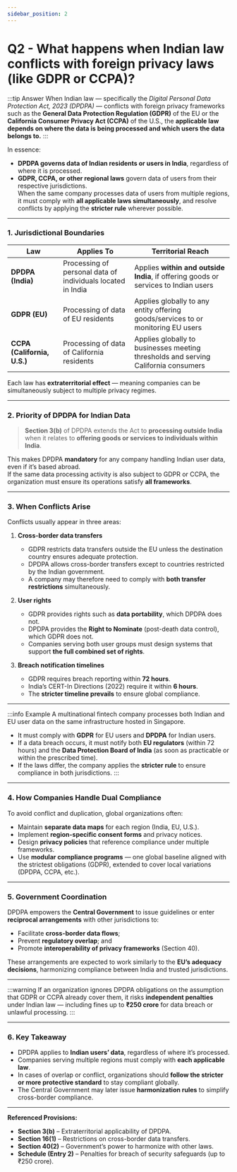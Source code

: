 ```yaml
---
sidebar_position: 2
---
```


# Q2 - What happens when Indian law conflicts with foreign privacy laws (like GDPR or CCPA)?

:::tip Answer
When Indian law — specifically the *Digital Personal Data Protection Act, 2023 (DPDPA)* — conflicts with foreign privacy frameworks such as the **General Data Protection Regulation (GDPR)** of the EU or the **California Consumer Privacy Act (CCPA)** of the U.S., the **applicable law depends on where the data is being processed and which users the data belongs to.**
:::

In essence:
- **DPDPA governs data of Indian residents or users in India**, regardless of where it is processed.  
- **GDPR, CCPA, or other regional laws** govern data of users from their respective jurisdictions.  
When the same company processes data of users from multiple regions, it must comply with **all applicable laws simultaneously**, and resolve conflicts by applying the **stricter rule** wherever possible.

---

### **1. Jurisdictional Boundaries**

| **Law** | **Applies To** | **Territorial Reach** |
|----------|----------------|------------------------|
| **DPDPA (India)** | Processing of personal data of individuals located in India | Applies **within and outside India**, if offering goods or services to Indian users |
| **GDPR (EU)** | Processing of data of EU residents | Applies globally to any entity offering goods/services to or monitoring EU users |
| **CCPA (California, U.S.)** | Processing of data of California residents | Applies globally to businesses meeting thresholds and serving California consumers |

Each law has **extraterritorial effect** — meaning companies can be simultaneously subject to multiple privacy regimes.

---

### **2. Priority of DPDPA for Indian Data**

> **Section 3(b)** of DPDPA extends the Act to **processing outside India** when it relates to **offering goods or services to individuals within India**.  

This makes DPDPA **mandatory** for any company handling Indian user data, even if it’s based abroad.  
If the same data processing activity is also subject to GDPR or CCPA, the organization must ensure its operations satisfy **all frameworks**.

---

### **3. When Conflicts Arise**

Conflicts usually appear in three areas:
1. **Cross-border data transfers**  
   - GDPR restricts data transfers outside the EU unless the destination country ensures adequate protection.  
   - DPDPA allows cross-border transfers except to countries restricted by the Indian government.  
   - A company may therefore need to comply with **both transfer restrictions** simultaneously.

2. **User rights**  
   - GDPR provides rights such as **data portability**, which DPDPA does not.  
   - DPDPA provides the **Right to Nominate** (post-death data control), which GDPR does not.  
   - Companies serving both user groups must design systems that support **the full combined set of rights**.

3. **Breach notification timelines**  
   - GDPR requires breach reporting within **72 hours**.  
   - India’s CERT-In Directions (2022) require it within **6 hours**.  
   - The **stricter timeline prevails** to ensure global compliance.

---

:::info Example
A multinational fintech company processes both Indian and EU user data on the same infrastructure hosted in Singapore.  
- It must comply with **GDPR** for EU users and **DPDPA** for Indian users.  
- If a data breach occurs, it must notify both **EU regulators** (within 72 hours) and the **Data Protection Board of India** (as soon as practicable or within the prescribed time).  
- If the laws differ, the company applies the **stricter rule** to ensure compliance in both jurisdictions.
:::

---

### **4. How Companies Handle Dual Compliance**

To avoid conflict and duplication, global organizations often:
- Maintain **separate data maps** for each region (India, EU, U.S.).  
- Implement **region-specific consent forms** and privacy notices.  
- Design **privacy policies** that reference compliance under multiple frameworks.  
- Use **modular compliance programs** — one global baseline aligned with the strictest obligations (GDPR), extended to cover local variations (DPDPA, CCPA, etc.).

---

### **5. Government Coordination**

DPDPA empowers the **Central Government** to issue guidelines or enter **reciprocal arrangements** with other jurisdictions to:
- Facilitate **cross-border data flows**;  
- Prevent **regulatory overlap**; and  
- Promote **interoperability of privacy frameworks** (Section 40).

These arrangements are expected to work similarly to the **EU’s adequacy decisions**, harmonizing compliance between India and trusted jurisdictions.

---

:::warning
If an organization ignores DPDPA obligations on the assumption that GDPR or CCPA already cover them, it risks **independent penalties** under Indian law — including fines up to **₹250 crore** for data breach or unlawful processing.
:::

---

### **6. Key Takeaway**

- DPDPA applies to **Indian users’ data**, regardless of where it’s processed.  
- Companies serving multiple regions must comply with **each applicable law**.  
- In cases of overlap or conflict, organizations should **follow the stricter or more protective standard** to stay compliant globally.  
- The Central Government may later issue **harmonization rules** to simplify cross-border compliance.

---

**Referenced Provisions:**  
- **Section 3(b)** – Extraterritorial applicability of DPDPA.  
- **Section 16(1)** – Restrictions on cross-border data transfers.  
- **Section 40(2)** – Government’s power to harmonize with other laws.  
- **Schedule (Entry 2)** – Penalties for breach of security safeguards (up to ₹250 crore).